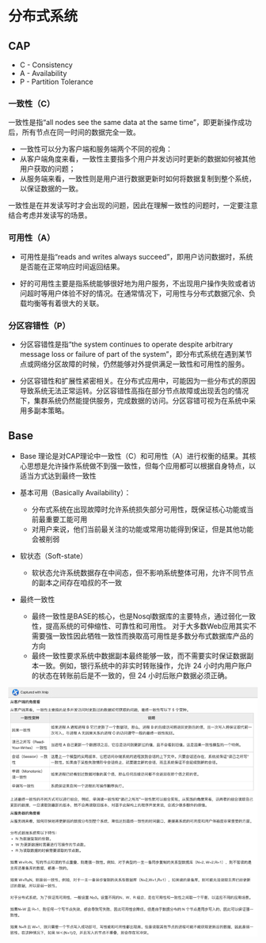 # 分布式系统

## CAP

* C - Consistency
* A - Availability
* P - Partition Tolerance

### 一致性（C）

一致性是指“all nodes see the same data at the same time”，即更新操作成功后，所有节点在同一时间的数据完全一致。

* 一致性可以分为客户端和服务端两个不同的视角：
* 从客户端角度来看，一致性主要指多个用户并发访问时更新的数据如何被其他用户获取的问题；
* 从服务端来看，一致性则是用户进行数据更新时如何将数据复制到整个系统，以保证数据的一致。

一致性是在并发读写时才会出现的问题，因此在理解一致性的问题时，一定要注意结合考虑并发读写的场景。

### 可用性（A）

* 可用性是指“reads and writes always succeed”，即用户访问数据时，系统是否能在正常响应时间返回结果。

* 好的可用性主要是指系统能够很好地为用户服务，不出现用户操作失败或者访问超时等用户体验不好的情况。在通常情况下，可用性与分布式数据冗余、负载均衡等有着很大的关联。

### 分区容错性（P）

* 分区容错性是指“the system continues to operate despite arbitrary message loss or failure of part of the
  system”，即分布式系统在遇到某节点或网络分区故障的时候，仍然能够对外提供满足一致性和可用性的服务。

* 分区容错性和扩展性紧密相关。在分布式应用中，可能因为一些分布式的原因导致系统无法正常运转。分区容错性高指在部分节点故障或出现丢包的情况下，集群系统仍然能提供服务，完成数据的访问。分区容错可视为在系统中采用多副本策略。

## Base

* Base 理论是对CAP理论中一致性（C）和可用性（A）进行权衡的结果。其核心思想是允许操作系统做不到强一致性，但每个应用都可以根据自身特点，以适当方式达到最终一致性

* 基本可用（Basically Availability）：
    - 分布式系统在出现故障时允许系统损失部分可用性，既保证核心功能或当前最重要工能可用
    - 对用户来说，他们当前最关注的功能或常用功能得到保证，但是其他功能会被削弱

* 软状态（Soft-state）
    - 软状态允许系统数据存在中间态，但不影响系统整体可用，允许不同节点的副本之间存在咱叔的不一致

* 最终一致性
    - 最终一致性是BASE的核心，也是Nosql数据库的主要特点，通过弱化一致性，提高系统的可伸缩性、可靠性和可用性。 对于大多数Web应用其实不需要强一致性因此牺牲一致性而换取高可用性是多数分布式数据库产品的方向
    - 最终一致性要求系统中数据副本最终能够一致，而不需要实时保证数据副本一致。例如，银行系统中的非实时转账操作，允许 24 小时内用户账户的状态在转账前后是不一致的，但 24 小时后账户数据必须正确。
  
![img.png](img.png)